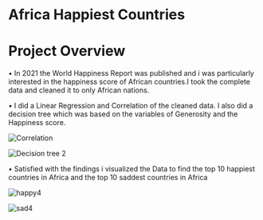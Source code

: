 
# Africa Happiest Countries 
# Project Overview 

•	In 2021 the World Happiness Report was published and i was particularly interested in the happiness score of African countries.I took the complete data and cleaned it to only African nations.

 
•	I did a Linear Regression and Correlation of the cleaned data. I also did a decision tree which was based on the variables of Generosity and the Happiness score. 

![Correlation](https://user-images.githubusercontent.com/84384891/122405347-d2fd5980-cf34-11eb-8a9a-1af417142cbf.png)
 
![Decision tree 2](https://user-images.githubusercontent.com/84384891/122406292-954d0080-cf35-11eb-8cde-23367e1ea6e9.png)

•	Satisfied with the findings i visualized the Data to find the top 10 happiest countries in Africa and the top 10 saddest countries in Africa

![happy4](https://user-images.githubusercontent.com/84384891/122412349-55d4e300-cf3a-11eb-9a89-f0e52b0d4609.png)

![sad4](https://user-images.githubusercontent.com/84384891/122412361-58373d00-cf3a-11eb-8aeb-5f3461f213bc.png)




